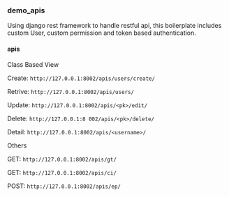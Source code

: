 ### demo_apis

Using django rest framework to handle restful api, this boilerplate includes custom User, custom permission and token based authentication.

#### apis

Class Based View

Create: `http://127.0.0.1:8002/apis/users/create/`

Retrive: `http://127.0.0.1:8002/apis/users/`

Update: `http://127.0.0.1:8002/apis/<pk>/edit/`

Delete: `http://127.0.0.1:8 002/apis/<pk>/delete/`

Detail: `http://127.0.0.1:8002/apis/<username>/`

Others

GET: `http://127.0.0.1:8002/apis/gt/`

GET: `http://127.0.0.1:8002/apis/ci/`

POST: `http://127.0.0.1:8002/apis/ep/`